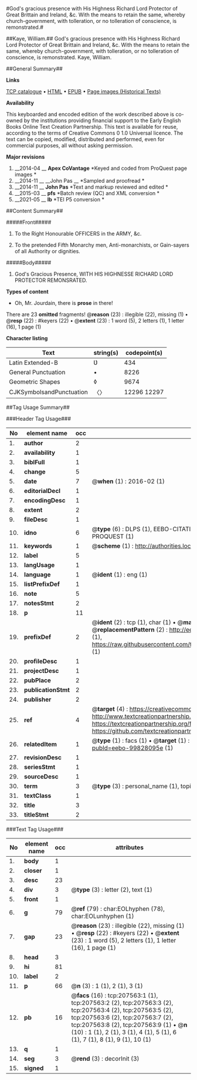 #God's gracious presence with His Highness Richard Lord Protector of Great Brittain and Ireland, &c. With the means to retain the same, whereby church-government, with tolleration, or no tolleration of conscience, is remonstrated.#

##Kaye, William.##
God's gracious presence with His Highness Richard Lord Protector of Great Brittain and Ireland, &c. With the means to retain the same, whereby church-government, with tolleration, or no tolleration of conscience, is remonstrated.
Kaye, William.

##General Summary##

**Links**

[TCP catalogue](http://www.ota.ox.ac.uk/tcp/)  • 
[HTML](http://tei.it.ox.ac.uk/tcp/Texts-HTML/free/B25/B25413.html)  • 
[EPUB](http://tei.it.ox.ac.uk/tcp/Texts-EPUB/free/B25/B25413.epub) • 
[Page images (Historical Texts)](https://historicaltexts.jisc.ac.uk/eebo-99828095e)

**Availability**

This keyboarded and encoded edition of the work described above is co-owned by the
    institutions providing financial support to the Early English Books Online Text Creation
    Partnership. This text is available for reuse, according to the terms of  Creative Commons 0 1.0 Universal
    licence. The text can be copied, modified, distributed and performed, even for commercial
    purposes, all without asking permission.

**Major revisions**

1. __2014-04 __ __Apex CoVantage__ *Keyed and coded from ProQuest page images *
1. __2014-11 __ __John Pas __ *Sampled and proofread *
1. __2014-11 __ __John Pas__ *Text and markup reviewed and edited *
1. __2015-03 __ __pfs__ *Batch review (QC) and XML conversion *
1. __2021-05 __ __lb__ *TEI P5 conversion *

##Content Summary##

#####Front#####

1. To the Right Honourable OFFICERS in the ARMY, &c.

1. To the pretended Fifth Monarchy men, Anti-monarchists, or Gain-sayers of all Authority or dignities.

#####Body#####

1. God's Gracious Presence, WITH HIS HIGHNESSE RICHARD LORD PROTECTOR REMONSRATED.

**Types of content**

  * Oh, Mr. Jourdain, there is **prose** in there!

There are 23 **omitted** fragments! 
 @__reason__ (23) : illegible (22), missing (1)  •  @__resp__ (22) : #keyers (22)  •  @__extent__ (23) : 1 word (5), 2 letters (1), 1 letter (16), 1 page (1)

**Character listing**


|Text|string(s)|codepoint(s)|
|---|---|---|
|Latin Extended-B|Ʋ|434|
|General Punctuation|•|8226|
|Geometric Shapes|◊|9674|
|CJKSymbolsandPunctuation|〈〉|12296 12297|

##Tag Usage Summary##

###Header Tag Usage###

|No|element name|occ|attributes|
|---|---|---|---|
|1.|__author__|2||
|2.|__availability__|1||
|3.|__biblFull__|1||
|4.|__change__|5||
|5.|__date__|7| @__when__ (1) : 2016-02 (1)|
|6.|__editorialDecl__|1||
|7.|__encodingDesc__|1||
|8.|__extent__|2||
|9.|__fileDesc__|1||
|10.|__idno__|6| @__type__ (6) : DLPS (1), EEBO-CITATION (1), VID (1), EEBO-PROQUEST (1), STC (1), PROQUEST (1)|
|11.|__keywords__|1| @__scheme__ (1) : http://authorities.loc.gov/ (1)|
|12.|__label__|5||
|13.|__langUsage__|1||
|14.|__language__|1| @__ident__ (1) : eng (1)|
|15.|__listPrefixDef__|1||
|16.|__note__|5||
|17.|__notesStmt__|2||
|18.|__p__|11||
|19.|__prefixDef__|2| @__ident__ (2) : tcp (1), char (1)  •  @__matchPattern__ (2) : ([0-9\-]+):([0-9IVX]+) (1), (.+) (1)  •  @__replacementPattern__ (2) : http://eebo.chadwyck.com/downloadtiff?vid=$1&page=$2 (1), https://raw.githubusercontent.com/textcreationpartnership/Texts/master/tcpchars.xml#$1 (1)|
|20.|__profileDesc__|1||
|21.|__projectDesc__|1||
|22.|__pubPlace__|2||
|23.|__publicationStmt__|2||
|24.|__publisher__|2||
|25.|__ref__|4| @__target__ (4) : https://creativecommons.org/publicdomain/zero/1.0/ (1), http://www.textcreationpartnership.org/docs/. (1), https://textcreationpartnership.org/faq/#faq05 (1), https://github.com/textcreationpartnership (1)|
|26.|__relatedItem__|1| @__type__ (1) : facs (1)  •  @__target__ (1) : https://data.historicaltexts.jisc.ac.uk/view?pubId=eebo-99828095e (1)|
|27.|__revisionDesc__|1||
|28.|__seriesStmt__|1||
|29.|__sourceDesc__|1||
|30.|__term__|3| @__type__ (3) : personal_name (1), topical_term (2)|
|31.|__textClass__|1||
|32.|__title__|3||
|33.|__titleStmt__|2||


###Text Tag Usage###

|No|element name|occ|attributes|
|---|---|---|---|
|1.|__body__|1||
|2.|__closer__|1||
|3.|__desc__|23||
|4.|__div__|3| @__type__ (3) : letter (2), text (1)|
|5.|__front__|1||
|6.|__g__|79| @__ref__ (79) : char:EOLhyphen (78), char:EOLunhyphen (1)|
|7.|__gap__|23| @__reason__ (23) : illegible (22), missing (1)  •  @__resp__ (22) : #keyers (22)  •  @__extent__ (23) : 1 word (5), 2 letters (1), 1 letter (16), 1 page (1)|
|8.|__head__|3||
|9.|__hi__|81||
|10.|__label__|2||
|11.|__p__|66| @__n__ (3) : 1 (1), 2 (1), 3 (1)|
|12.|__pb__|16| @__facs__ (16) : tcp:207563:1 (1), tcp:207563:2 (2), tcp:207563:3 (2), tcp:207563:4 (2), tcp:207563:5 (2), tcp:207563:6 (2), tcp:207563:7 (2), tcp:207563:8 (2), tcp:207563:9 (1)  •  @__n__ (10) : 1 (1), 2 (1), 3 (1), 4 (1), 5 (1), 6 (1), 7 (1), 8 (1), 9 (1), 10 (1)|
|13.|__q__|1||
|14.|__seg__|3| @__rend__ (3) : decorInit (3)|
|15.|__signed__|1||
